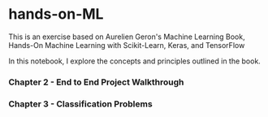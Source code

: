 # hands-on-ML
This is an exercise based on Aurelien Geron's Machine Learning Book, Hands-On Machine Learning with Scikit-Learn, Keras, and TensorFlow

In this notebook, I explore the concepts and principles outlined in the book.

### Chapter 2 - End to End Project Walkthrough

### Chapter 3 - Classification Problems
